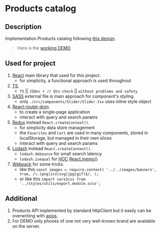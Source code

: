 # Products catalog
## Description
Implementation Products catalog following [this design](https://www.figma.com/file/uEetgWenSRxk9jgiym6Yzp/Phone-catalog-redesign?node-id=1%3A2).

> Here is the [working DEMO](https://no4kar.github.io/react_phone-catalog/)

## Used for project
1. [React](https://legacy.reactjs.org/) main library that used for this project.
    - for simplicity, a functional approach is used throughout
1. [TS](https://legacy.reactjs.org/).
    -  `TS` || `JSDoc + // @ts-check` || `without problems and safety` 
1. [SASS](https://sass-lang.com/) external file is main approach for component's styling.
    - only `./src/components/Slider/Slider.tsx` uses inline style object
1. [React-router-dom](https://reactrouter.com/en/main).
    - to create a single-page application
    - interact with query and search params
1. [Redux](https://redux.js.org/) instead `React.createContext()`.
    - for simplicity data store management
    - the `Favorites` and `Cart` are used in many components, stored in localStorage, but managed in their own slices
    - interact with query and search params
1. [Lodash](https://lodash.com/) instead `React.createContext()`.
    - `lodash.debounce` for small search latency
    - `lodash.isequal` for [HOC](https://legacy.reactjs.org/docs/higher-order-components.html) [React.memo()](https://react.dev/reference/react/memo)
1. [Webpack](https://webpack.js.org/) for some tricks.
    - like this `const images = require.context(
  '../../images/banners', true,
  /\.(png|ico|svg|jpg|gif)$/,
);`
    - or like this `import varsScss from '../styles/utils/export.module.scss';`

## Additional
1. Products API implemented by standard httpClient but it easily can be overwriting with [axios](https://axios-http.com/docs/intro).
1. For DEMO only phones of one not very well-known brand are available on the server.
